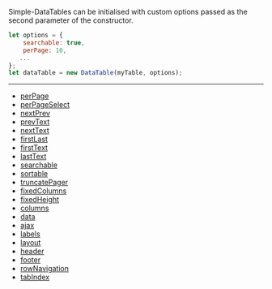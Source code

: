 Simple-DataTables can be initialised with custom options passed as the second parameter of the constructor.

```javascript
let options = {
    searchable: true,
    perPage: 10,
   ...
};
let dataTable = new DataTable(myTable, options);
```

---

* [perPage](https://github.com/fiduswriter/Simple-DataTables/wiki/perPage)
* [perPageSelect](https://github.com/fiduswriter/Simple-DataTables/wiki/perPageSelect)
* [nextPrev](https://github.com/fiduswriter/Simple-DataTables/wiki/nextPrev)
* [prevText](https://github.com/fiduswriter/Simple-DataTables/wiki/prevText)
* [nextText](https://github.com/fiduswriter/Simple-DataTables/wiki/nextText)
* [firstLast](https://github.com/fiduswriter/Simple-DataTables/wiki/firstLast)
* [firstText](https://github.com/fiduswriter/Simple-DataTables/wiki/firstText)
* [lastText](https://github.com/fiduswriter/Simple-DataTables/wiki/lastText)
* [searchable](https://github.com/fiduswriter/Simple-DataTables/wiki/searchable)
* [sortable](https://github.com/fiduswriter/Simple-DataTables/wiki/sortable)
* [truncatePager](https://github.com/fiduswriter/Simple-DataTables/wiki/truncatePager)
* [fixedColumns](https://github.com/fiduswriter/Simple-DataTables/wiki/fixedColumns)
* [fixedHeight](https://github.com/fiduswriter/Simple-DataTables/wiki/fixedHeight)
* [columns](https://github.com/fiduswriter/Simple-DataTables/wiki/columns)
* [data](https://github.com/fiduswriter/Simple-DataTables/wiki/data)
* [ajax](https://github.com/fiduswriter/Simple-DataTables/wiki/ajax)
* [labels](https://github.com/fiduswriter/Simple-DataTables/wiki/labels)
* [layout](https://github.com/fiduswriter/Simple-DataTables/wiki/layout)
* [header](https://github.com/fiduswriter/Simple-DataTables/wiki/header)
* [footer](https://github.com/fiduswriter/Simple-DataTables/wiki/footer)
* [rowNavigation](https://github.com/fiduswriter/Simple-DataTables/wiki/rowNavigation)
* [tabIndex](https://github.com/fiduswriter/Simple-DataTables/wiki/tabIndex)